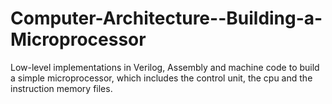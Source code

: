 # Computer-Architecture--Building-a-Microprocessor

Low-level implementations in Verilog, Assembly and machine code to build a simple microprocessor, which includes the control unit, the cpu and the instruction memory files. 
